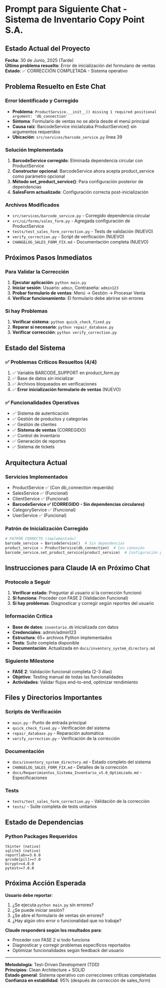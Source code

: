 # Prompt para Siguiente Chat - Sistema de Inventario Copy Point S.A.

## Estado Actual del Proyecto
**Fecha**: 30 de Junio, 2025 (Tarde)  
**Último problema resuelto**: Error de inicialización del formulario de ventas  
**Estado**: ✅ CORRECCIÓN COMPLETADA - Sistema operativo  

## Problema Resuelto en Este Chat

### **Error Identificado y Corregido**
- **Problema**: `ProductService.__init__() missing 1 required positional argument: 'db_connection'`
- **Síntoma**: Formulario de ventas no se abría desde el menú principal
- **Causa raíz**: BarcodeService inicializaba ProductService() sin argumentos requeridos
- **Ubicación**: `src/services/barcode_service.py` línea 39

### **Solución Implementada**
1. **BarcodeService corregido**: Eliminada dependencia circular con ProductService
2. **Constructor opcional**: BarcodeService ahora acepta product_service como parámetro opcional
3. **Método set_product_service()**: Para configuración posterior de dependencias
4. **SalesForm actualizado**: Configuración correcta post-inicialización

### **Archivos Modificados**
- `src/services/barcode_service.py` - Corregido dependencia circular
- `src/ui/forms/sales_form.py` - Agregada configuración de ProductService
- `tests/test_sales_form_correction.py` - Tests de validación (NUEVO)
- `verify_correction.py` - Script de verificación (NUEVO)
- `CHANGELOG_SALES_FORM_FIX.md` - Documentación completa (NUEVO)

## Próximos Pasos Inmediatos

### **Para Validar la Corrección**
1. **Ejecutar aplicación**: `python main.py`
2. **Iniciar sesión**: Usuario: `admin`, Contraseña: `admin123`
3. **Probar formulario de ventas**: Menú → Gestión → Procesar Venta
4. **Verificar funcionamiento**: El formulario debe abrirse sin errores

### **Si hay Problemas**
1. **Verificar sistema**: `python quick_check_fixed.py`
2. **Reparar si necesario**: `python repair_database.py`
3. **Verificar corrección**: `python verify_correction.py`

## Estado del Sistema

### **✅ Problemas Críticos Resueltos (4/4)**
1. ✅ Variable BARCODE_SUPPORT en product_form.py
2. ✅ Base de datos sin inicializar
3. ✅ Archivos bloqueados en verificaciones
4. ✅ **Error inicialización formulario de ventas** (NUEVO)

### **✅ Funcionalidades Operativas**
- ✅ Sistema de autenticación
- ✅ Gestión de productos y categorías
- ✅ Gestión de clientes
- ✅ **Sistema de ventas** (CORREGIDO)
- ✅ Control de inventario
- ✅ Generación de reportes
- ✅ Sistema de tickets

## Arquitectura Actual

### **Servicios Implementados**
- ProductService ✅ (Con db_connection requerido)
- SalesService ✅ (Funcional)
- ClientService ✅ (Funcional)
- **BarcodeService ✅ (CORREGIDO - Sin dependencias circulares)**
- CategoryService ✅ (Funcional)
- UserService ✅ (Funcional)

### **Patrón de Inicialización Corregido**
```python
# PATRÓN CORRECTO (implementado)
barcode_service = BarcodeService()  # Sin dependencias
product_service = ProductService(db_connection)  # Con conexión
barcode_service.set_product_service(product_service)  # Configuración posterior
```

## Instrucciones para Claude IA en Próximo Chat

### **Protocolo a Seguir**
1. **Verificar estado**: Preguntar al usuario si la corrección funcionó
2. **Si funciona**: Proceder con FASE 2 (Validación Funcional)
3. **Si hay problemas**: Diagnosticar y corregir según reportes del usuario

### **Información Crítica**
- **Base de datos**: `inventario.db` inicializada con datos
- **Credenciales**: admin/admin123 
- **Estructura**: 65+ archivos Python implementados
- **Tests**: Suite completa disponible
- **Documentación**: Actualizada en `docs/inventory_system_directory.md`

### **Siguiente Milestone**
- **FASE 2**: Validación funcional completa (2-3 días)
- **Objetivo**: Testing manual de todas las funcionalidades
- **Actividades**: Validar flujos end-to-end, optimizar rendimiento

## Files y Directorios Importantes

### **Scripts de Verificación**
- `main.py` - Punto de entrada principal
- `quick_check_fixed.py` - Verificación del sistema
- `repair_database.py` - Reparación automática
- `verify_correction.py` - Verificación de la corrección

### **Documentación**
- `docs/inventory_system_directory.md` - Estado completo del sistema
- `CHANGELOG_SALES_FORM_FIX.md` - Detalles de la corrección
- `docs/Requerimientos_Sistema_Inventario_v5.0_Optimizado.md` - Especificaciones

### **Tests**
- `tests/test_sales_form_correction.py` - Validación de la corrección
- `tests/` - Suite completa de tests unitarios

## Estado de Dependencias

### **Python Packages Requeridos**
```
tkinter (nativo)
sqlite3 (nativo)
reportlab>=3.6.0
qrcode[pil]>=7.0
bcrypt>=4.0.0
pytest>=7.0.0
```

## Próxima Acción Esperada

**Usuario debe reportar**:
1. ¿Se ejecuta `python main.py` sin errores?
2. ¿Se puede iniciar sesión?
3. ¿Se abre el formulario de ventas sin errores?
4. ¿Hay algún otro error o funcionalidad que no trabaje?

**Claude responderá según los resultados para**:
- Proceder con FASE 2 si todo funciona
- Diagnosticar y corregir problemas específicos reportados
- Optimizar funcionalidades según feedback del usuario

---

**Metodología**: Test-Driven Development (TDD)  
**Principios**: Clean Architecture + SOLID  
**Estado general**: Sistema operativo con correcciones críticas completadas  
**Confianza en estabilidad**: 95% (después de corrección de sales_form)
